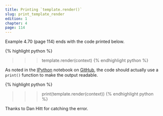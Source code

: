 ```yaml
---
title: Printing `template.render()`
slug: print_template_render
edition: 1
chapter: 4
page: 114
---
```

Example 4.70 (page 114) ends with the code printed below.

{% highlight python %}
>>> template.render(context)
{% endhighlight python %}

As noted in the [IPython][IPython] notebook on [GitHub][Ch4 IPython NB],
the code should actually use a `print()` function to make the output
readable.

{% highlight python %}
>>> print(template.render(context))
{% endhighlight python %}

Thanks to Dan Hitt for catching the error.

[IPython]: http://ipython.org/
[Ch4 IPython NB]: https://github.com/jambonrose/DjangoUnleashed-1.8/blob/master/Chapter_04_Using_Templates_In_Python.ipynb
